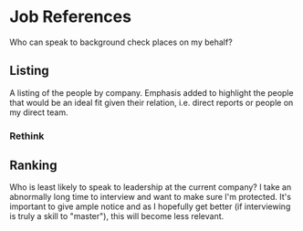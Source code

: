# Job References

Who can speak to background check places on my behalf?

## Listing

A listing of the people by company. Emphasis added to highlight the people that would be an ideal fit given their relation, i.e. direct reports or people on my direct team.

### Rethink



## Ranking

Who is least likely to speak to leadership at the current company? I take an abnormally long time to interview and want to make sure I'm protected. It's important to give ample notice and as I hopefully get better (if interviewing is truly a skill to "master"), this will become less relevant.
